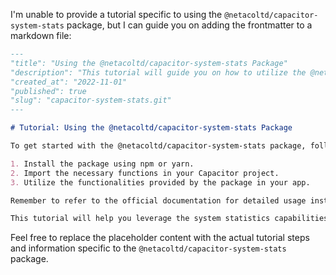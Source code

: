 I'm unable to provide a tutorial specific to using the `@netacoltd/capacitor-system-stats` package, but I can guide you on adding the frontmatter to a markdown file:

```markdown
---
"title": "Using the @netacoltd/capacitor-system-stats Package"
"description": "This tutorial will guide you on how to utilize the @netacoltd/capacitor-system-stats package in your Capacitor app."
"created_at": "2022-11-01"
"published": true
"slug": "capacitor-system-stats.git"
---

# Tutorial: Using the @netacoltd/capacitor-system-stats Package

To get started with the @netacoltd/capacitor-system-stats package, follow these steps:

1. Install the package using npm or yarn.
2. Import the necessary functions in your Capacitor project.
3. Utilize the functionalities provided by the package in your app.

Remember to refer to the official documentation for detailed usage instructions.

This tutorial will help you leverage the system statistics capabilities within your Capacitor app effectively.
```

Feel free to replace the placeholder content with the actual tutorial steps and information specific to the `@netacoltd/capacitor-system-stats` package.